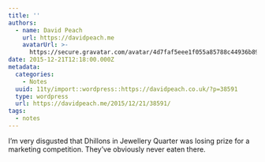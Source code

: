 ```yaml
---
title: ''
authors:
  - name: David Peach
    url: https://davidpeach.me
    avatarUrl: >-
      https://secure.gravatar.com/avatar/4d7faf5eee1f055a85788c44936b8995eaab6dfb004e7854ec747ccb272e91ee?s=96&d=mm&r=g
date: 2015-12-21T12:18:00.000Z
metadata:
  categories:
    - Notes
  uuid: 11ty/import::wordpress::https://davidpeach.co.uk/?p=38591
  type: wordpress
  url: https://davidpeach.me/2015/12/21/38591/
tags:
  - notes
---
```

I’m very disgusted that Dhillons in Jewellery Quarter was losing prize for a marketing competition. They’ve obviously never eaten there.